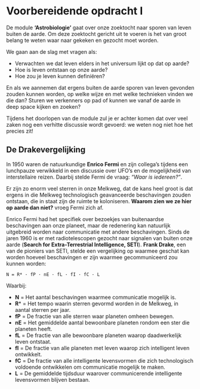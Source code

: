 # Voorbereidende opdracht I

De module **‘Astrobiologie’** gaat over onze zoektocht naar sporen van leven buiten de aarde. Om deze zoektocht gericht uit te voeren is het van groot belang te weten waar naar gekeken en gezocht moet worden.

We gaan aan de slag met vragen als:

- Verwachten we dat leven elders in het universum lijkt op dat op aarde?
- Hoe is leven ontstaan op onze aarde?
- Hoe zou je leven kunnen definiëren?

En als we aannemen dat ergens buiten de aarde sporen van leven gevonden zouden kunnen worden, op welke wijze en met welke technieken vinden we die dan? Sturen we verkenners op pad of kunnen we vanaf de aarde in deep space kijken en zoeken?

Tijdens het doorlopen van de module zul je er achter komen dat over veel zaken nog een verhitte discussie wordt gevoerd: we weten nog niet hoe het precies zit!

## De Drakevergelijking

In 1950 waren de natuurkundige **Enrico Fermi** en zijn collega’s tijdens een lunchpauze verwikkeld in een discussie over UFO’s en de mogelijkheid van interstellaire reizen. Daarbij stelde Fermi de vraag: _“Waar is iedereen?”_.

Er zijn zo enorm veel sterren in onze Melkweg, dat de kans heel groot is dat ergens in die Melkweg technologisch geavanceerde beschavingen zouden ontstaan, die in staat zijn de ruimte te koloniseren. **Waarom zien we ze hier op aarde dan niet?** vroeg Fermi zich af.

Enrico Fermi had het specifiek over bezoekjes van buitenaardse beschavingen aan onze planeet, maar de redenering kan natuurlijk uitgebreid worden naar communicatie met andere beschavingen. Sinds de jaren 1960 is er met radiotelescopen gezocht naar signalen van buiten onze aarde (**Search for Extra-Terrestrial Intelligence, SETI**). **Frank Drake**, een van de pioniers van SETI, stelde een vergelijking op waarmee geschat kan worden hoeveel beschavingen er zijn waarmee gecommuniceerd zou kunnen worden:

```
N = R* · fP · nE · fL · fI · fC · L
```

Waarbij:

- **N** = Het aantal beschavingen waarmee communicatie mogelijk is.
- **R*** = Het tempo waarin sterren gevormd worden in de Melkweg, in aantal sterren per jaar.
- **fP** = De fractie van alle sterren waar planeten omheen bewegen.
- **nE** = Het gemiddelde aantal bewoonbare planeten rondom een ster die planeten heeft.
- **fL** = De fractie van alle bewoonbare planeten waarop daadwerkelijk leven ontstaat.
- **fI** = De fractie van alle planeten met leven waarop zich intelligent leven ontwikkelt.
- **fC** = De fractie van alle intelligente levensvormen die zich technologisch voldoende ontwikkelen om communicatie mogelijk te maken.
- **L** = De gemiddelde tijdsduur waarover communicerende intelligente levensvormen blijven bestaan.
